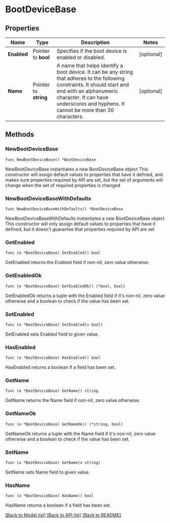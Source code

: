 # BootDeviceBase

## Properties

Name | Type | Description | Notes
------------ | ------------- | ------------- | -------------
**Enabled** | Pointer to **bool** | Specifies if the boot device is enabled or disabled. | [optional] 
**Name** | Pointer to **string** | A name that helps identify a boot device. It can be any string that adheres to the following constraints. It should start and end with an alphanumeric character. It can have underscores and hyphens. It cannot be more than 30 characters. | [optional] 

## Methods

### NewBootDeviceBase

`func NewBootDeviceBase() *BootDeviceBase`

NewBootDeviceBase instantiates a new BootDeviceBase object
This constructor will assign default values to properties that have it defined,
and makes sure properties required by API are set, but the set of arguments
will change when the set of required properties is changed

### NewBootDeviceBaseWithDefaults

`func NewBootDeviceBaseWithDefaults() *BootDeviceBase`

NewBootDeviceBaseWithDefaults instantiates a new BootDeviceBase object
This constructor will only assign default values to properties that have it defined,
but it doesn't guarantee that properties required by API are set

### GetEnabled

`func (o *BootDeviceBase) GetEnabled() bool`

GetEnabled returns the Enabled field if non-nil, zero value otherwise.

### GetEnabledOk

`func (o *BootDeviceBase) GetEnabledOk() (*bool, bool)`

GetEnabledOk returns a tuple with the Enabled field if it's non-nil, zero value otherwise
and a boolean to check if the value has been set.

### SetEnabled

`func (o *BootDeviceBase) SetEnabled(v bool)`

SetEnabled sets Enabled field to given value.

### HasEnabled

`func (o *BootDeviceBase) HasEnabled() bool`

HasEnabled returns a boolean if a field has been set.

### GetName

`func (o *BootDeviceBase) GetName() string`

GetName returns the Name field if non-nil, zero value otherwise.

### GetNameOk

`func (o *BootDeviceBase) GetNameOk() (*string, bool)`

GetNameOk returns a tuple with the Name field if it's non-nil, zero value otherwise
and a boolean to check if the value has been set.

### SetName

`func (o *BootDeviceBase) SetName(v string)`

SetName sets Name field to given value.

### HasName

`func (o *BootDeviceBase) HasName() bool`

HasName returns a boolean if a field has been set.


[[Back to Model list]](../README.md#documentation-for-models) [[Back to API list]](../README.md#documentation-for-api-endpoints) [[Back to README]](../README.md)


